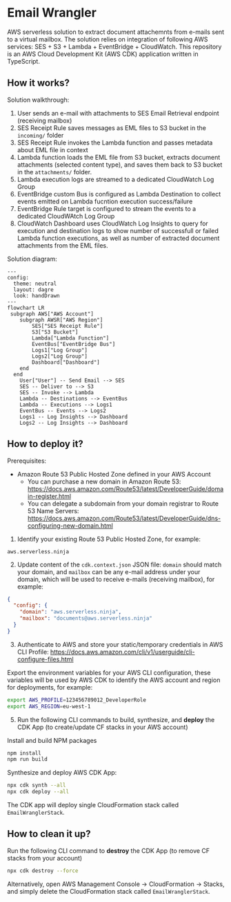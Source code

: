 # Email Wrangler

AWS serverless solution to extract document attachemnts from e-mails sent to a virtual mailbox. The solution relies on integration of following AWS services: SES + S3 + Lambda + EventBridge + CloudWatch. This repository is an AWS Cloud Development Kit (AWS CDK) application written in TypeScript.

## How it works?

Solution walkthrough:

1. User sends an e-mail with attachments to SES Email Retrieval endpoint (receiving mailbox)
2. SES Receipt Rule saves messages as EML files to S3 bucket in the `incoming/` folder
3. SES Receipt Rule invokes the Lambda function and passes metadata about EML file in context
4. Lambda function loads the EML file from S3 bucket, extracts document attachments (selected content type), and saves them back to S3 bucket in the `attachments/` folder.
5. Lambda execution logs are streamed to a dedicated CloudWatch Log Group
6. EventBridge custom Bus is configured as Lambda Destination to collect events emitted on Lambda fucntion execution success/failure
7. EventBridge Rule target is configured to stream the events to a dedicated CloudWAtch Log Group
8. CloudWatch Dashboard uses CloudWatch Log Insights to query for execution and destination logs to show number of successfull or failed Lambda function executions, as well as number of extracted document attachments from the EML files.

Solution diagram:

```mermaid
---
config:
  theme: neutral
  layout: dagre
  look: handDrawn
---
flowchart LR
 subgraph AWS["AWS Account"]
    subgraph AWSR["AWS Region"]
        SES["SES Receipt Rule"]
        S3["S3 Bucket"]
        Lambda["Lambda Function"]
        EventBus["EventBridge Bus"]
        Logs1["Log Group"]
        Logs2["Log Group"]
        Dashboard["Dashboard"]
    end
  end
    User["User"] -- Send Email --> SES
    SES -- Deliver to --> S3
    SES -- Invoke --> Lambda
    Lambda -- Destinations --> EventBus
    Lambda -- Executions --> Logs1
    EventBus -- Events --> Logs2
    Logs1 -- Log Insights --> Dashboard
    Logs2 -- Log Insights --> Dashboard
```

## How to deploy it?

Prerequisites:

- Amazon Route 53 Public Hosted Zone defined in your AWS Account
  - You can purchase a new domain in Amazon Route 53:
    https://docs.aws.amazon.com/Route53/latest/DeveloperGuide/domain-register.html 
  - You can delegate a subdomain from your domain registrar to Route 53 Name Servers:
    https://docs.aws.amazon.com/Route53/latest/DeveloperGuide/dns-configuring-new-domain.html

1. Identify your existing Route 53 Public Hosted Zone, for example: 

```
aws.serverless.ninja
```

2. Update content of the `cdk.context.json` JSON file: `domain` should match your domain, and `mailbox` can be any e-mail address under your domain, which will be used to receive e-mails (receiving mailbox), for example:

```json
{
  "config": {
    "domain": "aws.serverless.ninja",
    "mailbox": "documents@aws.serverless.ninja"
  }
}
```

3. Authenticate to AWS and store your static/temporary credentials in AWS CLI Profile:
   https://docs.aws.amazon.com/cli/v1/userguide/cli-configure-files.html

Export the environment variables for your AWS CLI configuration, these variables will be used by AWS CDK to identify the AWS account and region for deployments, for example:

```bash
export AWS_PROFILE=123456789012_DeveloperRole
export AWS_REGION=eu-west-1
```

5. Run the following CLI commands to build, synthesize, and **deploy** the CDK App (to create/update CF stacks in your AWS account)

Install and build NPM packages
```bash
npm install
npm run build
```

Synthesize and deploy AWS CDK App:
```bash
npx cdk synth --all
npx cdk deploy --all
```

The CDK app will deploy single CloudFormation stack called `EmailWranglerStack`.

## How to clean it up?

Run the following CLI command to **destroy** the CDK App (to remove CF stacks from your account)

```bash
npx cdk destroy --force
```

Alternatively, open AWS Management Console -> CloudFormation -> Stacks, and simply delete the CloudFormation stack called `EmailWranglerStack`.

